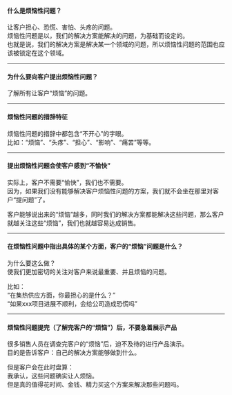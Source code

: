 #### 什么是烦恼性问题？
让客户担心、恐慌、害怕、头疼的问题。    
烦恼性问题是以，我们的解决方案能解决的问题，为基础而设定的。    
也就是说，我们的解决方案是解决某一个领域的问题，所以烦恼性问题的范围也应该被锁定在这个领域。
    
***
    
#### 为什么要向客户提出烦恼性问题？
了解所有让客户“烦恼”的问题。
    
****
    
#### 烦恼性问题的措辞特征
烦恼性问题的措辞中都包含“不开心”的字眼。    
比如：“烦恼”、“头疼”、“担心”、“影响”、“痛苦”等等。    
    
****
	
#### 提出烦恼性问题会使客户感到“不愉快”
实际上，客户不需要“愉快”，我们也不需要。  
因为，如果我们没有能够解决客户烦恼性问题的方案，我们就不会坐在那里对客户“提问题”了。
    
客户能够说出来的“烦恼”越多，同时我们的解决方案都能解决这些问题，那么客户就越关注这些“烦恼”，我们也就越容易达成销售。
    
****
    
#### 在烦恼性问题中指出具体的某个方面，客户的“烦恼”问题是什么？
为什么要这么做？    
使我们更加密切的关注对客户来说最重要、并且烦恼的问题。    
    
比如：    
“在集热供应方面，你最担心的是什么？”    
“如果xxx项目进展不顺利，会给公司造成恐慌吗”
	
*****
	
#### 烦恼性问题提完（了解完客户的“烦恼”）后，不要急着展示产品
很多销售人员在调查完客户的“烦恼”后，迫不及待的进行产品演示。    
目的是告诉客户：自己的解决方案能够做到什么。    
    
但是客户会在此时盘算：    
我承认，这些问题确实让人烦恼。    
但是真的值得花时间、金钱、精力买这个方案来解决那些问题吗。

